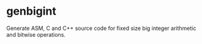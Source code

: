 # genbigint

Generate ASM, C and C++ source code for fixed size big integer arithmetic and bitwise operations.
